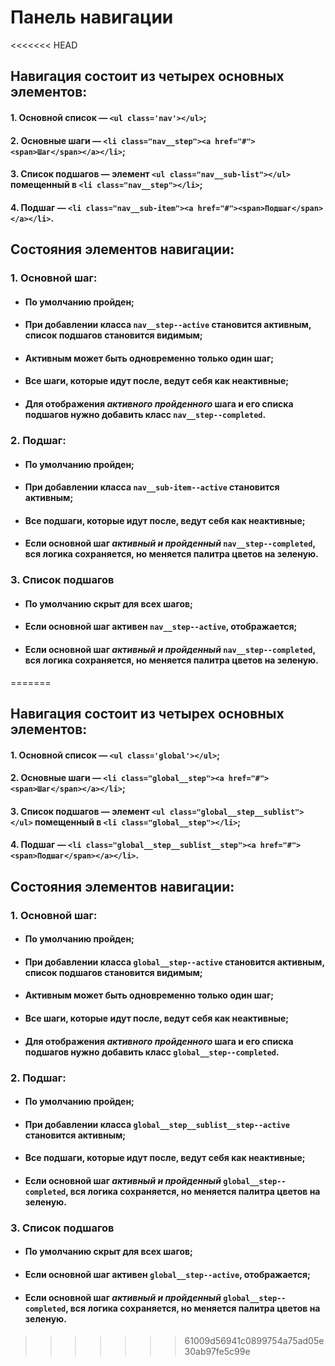 # Панель навигации

<<<<<<< HEAD
## Навигация состоит из четырех основных элементов:
#### 1. Основной список — `<ul class='nav'></ul>`;
#### 2. Основные шаги — `<li class="nav__step"><a href="#"><span>Шаг</span></a></li>`;
#### 3. Список подшагов — элемент `<ul class="nav__sub-list"></ul>` помещенный в `<li class="nav__step"></li>`; 
#### 4. Подшаг — `<li class="nav__sub-item"><a href="#"><span>Подшаг</span></a></li>`.

## Состояния элементов навигации:
### 1. Основной шаг:
- #### По умолчанию пройден;
- #### При добавлении класса `nav__step--active` становится активным, список подшагов становится видимым;
- #### Активным может быть одновременно только один шаг;  
- #### Все шаги, которые идут после, ведут себя как неактивные;
- #### Для отображения _активного пройденного_ шага и его списка подшагов нужно добавить класс `nav__step--completed`.

### 2. Подшаг:
- #### По умолчанию пройден;
- #### При добавлении класса `nav__sub-item--active` становится активным;
- #### Все подшаги, которые идут после, ведут себя как неактивные;
- #### Если основной шаг _активный и пройденный_ `nav__step--completed`, вся логика сохраняется, но меняется палитра цветов на зеленую.

### 3. Список подшагов
- #### По умолчанию скрыт для всех шагов;
- #### Если основной шаг активен `nav__step--active`, отображается;
- #### Если основной шаг _активный и пройденный_ `nav__step--completed`, вся логика сохраняется, но меняется палитра цветов на зеленую.
=======
## Навигация состоит из четырех основных элементов:
#### 1. Основной список — `<ul class='global'></ul>`;
#### 2. Основные шаги — `<li class="global__step"><a href="#"><span>Шаг</span></a></li>`;
#### 3. Список подшагов — элемент `<ul class="global__step__sublist"></ul>` помещенный в `<li class="global__step"></li>`; 
#### 4. Подшаг — `<li class="global__step__sublist__step"><a href="#"><span>Подшаг</span></a></li>`.

## Состояния элементов навигации:
### 1. Основной шаг:
- #### По умолчанию пройден;
- #### При добавлении класса `global__step--active` становится активным, список подшагов становится видимым;
- #### Активным может быть одновременно только один шаг;  
- #### Все шаги, которые идут после, ведут себя как неактивные;
- #### Для отображения _активного пройденного_ шага и его списка подшагов нужно добавить класс `global__step--completed`.

### 2. Подшаг:
- #### По умолчанию пройден;
- #### При добавлении класса `global__step__sublist__step--active` становится активным;
- #### Все подшаги, которые идут после, ведут себя как неактивные;
- #### Если основной шаг _активный и пройденный_ `global__step--completed`, вся логика сохраняется, но меняется палитра цветов на зеленую.

### 3. Список подшагов
- #### По умолчанию скрыт для всех шагов;
- #### Если основной шаг активен `global__step--active`, отображается;
- #### Если основной шаг _активный и пройденный_ `global__step--completed`, вся логика сохраняется, но меняется палитра цветов на зеленую.
>>>>>>> 61009d56941c0899754a75ad05e30ab97fe5c99e

